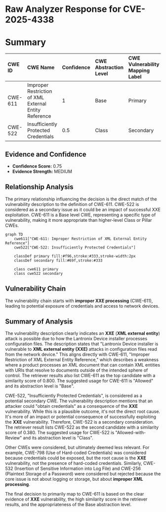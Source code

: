 # Raw Analyzer Response for CVE-2025-4338

# Summary

| CWE ID  | CWE Name                                                                | Confidence | CWE Abstraction Level | CWE Vulnerability Mapping Label | CWE-Vulnerability Mapping Notes |
| :-------- | :---------------------------------------------------------------------- | :--------- | :-------------------- | :------------------------------ | :------------------------------ |
| CWE-611 | Improper Restriction of XML External Entity Reference                  | 1          | Base                  | Primary                         | Allowed                         |
| CWE-522 | Insufficiently Protected Credentials                                  | 0.5        | Class                 | Secondary                       | Allowed-with-Review             |

## Evidence and Confidence

*   **Confidence Score:** 0.75
*   **Evidence Strength:** MEDIUM

## Relationship Analysis

The primary relationship influencing the decision is the direct match of the vulnerability description to the definition of CWE-611. CWE-522 is considered as a secondary issue as it could be an impact of successful XXE exploitation. CWE-611 is a Base level CWE, representing a specific type of vulnerability, making it more appropriate than higher-level Class or Pillar CWEs.

```mermaid
graph TD
    cwe611["CWE-611: Improper Restriction of XML External Entity Reference"]
    cwe522["CWE-522: Insufficiently Protected Credentials"]

    classDef primary fill:#f96,stroke:#333,stroke-width:2px
    classDef secondary fill:#69f,stroke:#333
    
    class cwe611 primary
    class cwe522 secondary
```

## Vulnerability Chain

The vulnerability chain starts with **improper XXE processing** (CWE-611), leading to potential exposure of credentials and access to network devices.

## Summary of Analysis

The vulnerability description clearly indicates an **XXE** (**XML external entity**) attack is possible due to how the Lantronix Device installer processes configuration files. The description states that "Lantronix Device installer is vulnerable to **XML external entity (XXE)** attacks in configuration files read from the network device." This aligns directly with CWE-611, "Improper Restriction of XML External Entity Reference," which describes a weakness where a product processes an XML document that can contain XML entities with URIs that resolve to documents outside of the intended sphere of control. The retriever results also list CWE-611 as the top candidate with a similarity score of 0.800. The suggested usage for CWE-611 is "Allowed" and its abstraction level is "Base".

CWE-522, "Insufficiently Protected Credentials", is considered as a potential secondary CWE. The vulnerability description mentions that an attacker could "obtain credentials" as a consequence of the **XXE** vulnerability. While this is a plausible outcome, it's not the direct root cause. It's more of an impact or potential consequence of successfully exploiting the **XXE** vulnerability. Therefore, CWE-522 is a secondary consideration. The retriever result lists CWE-522 as the second candidate with a similarity score of 0.380. The suggested usage for CWE-522 is "Allowed-with-Review" and its abstraction level is "Class".

Other CWEs were considered, but ultimately deemed less relevant. For example, CWE-798 (Use of Hard-coded Credentials) was considered because credentials could be exposed, but the root cause is the **XXE** vulnerability, not the presence of hard-coded credentials. Similarly, CWE-532 (Insertion of Sensitive Information into Log File) and CWE-256 (Plaintext Storage of a Password) were considered but rejected because the core issue is not about logging or storage, but about **improper XML processing**.

The final decision to primarily map to CWE-611 is based on the clear evidence of **XXE** vulnerability, the high similarity score in the retriever results, and the appropriateness of the Base abstraction level.